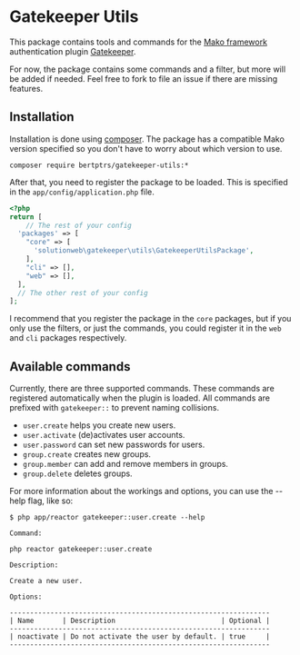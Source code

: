 # Gatekeeper Utils
This package contains tools and commands for the [Mako framework](http://makoframework.com/) authentication plugin [Gatekeeper](http://makoframework.com/docs/4.5/security:authentication).

For now, the package contains some commands and a filter, but more will be added if needed. Feel free to fork to file an issue if there are missing features.

## Installation
Installation is done using [composer](https://getcomposer.org/). The package has a compatible Mako version specified so you don't have to worry about which version to use.

```
composer require bertptrs/gatekeeper-utils:*
```

After that, you need to register the package to be loaded. This is specified in the `app/config/application.php` file.

```php
<?php
return [
    // The rest of your config
  'packages' => [
    "core" => [
      'solutionweb\gatekeeper\utils\GatekeeperUtilsPackage',
    ],
    "cli" => [],
    "web" => [],
  ],
  // The other rest of your config
];
```

I recommend that you register the package in the `core` packages, but if you only use the filters, or just the commands, you could register it in the `web` and `cli` packages respectively.

## Available commands
Currently, there are three supported commands. These commands are registered automatically when the plugin is loaded. All commands are prefixed with `gatekeeper::` to prevent naming collisions.
- `user.create` helps you create new users.
- `user.activate` (de)activates user accounts.
- `user.password` can set new passwords for users.
- `group.create` creates new groups.
- `group.member` can add and remove members in groups.
- `group.delete` deletes groups.

For more information about the workings and options, you can use the --help flag, like so:

```
$ php app/reactor gatekeeper::user.create --help

Command:

php reactor gatekeeper::user.create

Description:

Create a new user.

Options:

----------------------------------------------------------------
| Name       | Description                          | Optional |
----------------------------------------------------------------
| noactivate | Do not activate the user by default. | true     |
----------------------------------------------------------------
```
